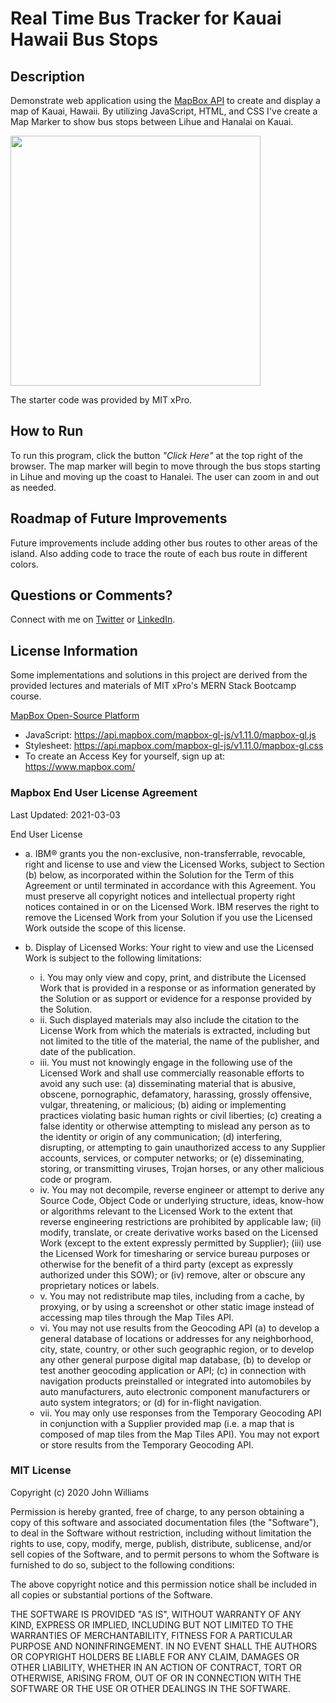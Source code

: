 # Real Time Bus Tracker for Kauai Hawaii Bus Stops

## Description

Demonstrate web application using the [MapBox API](https://www.mapbox.com) to create and display a map of Kauai, Hawaii. By utilizing JavaScript, HTML, and CSS I've create a Map Marker to show bus stops between Lihue and Hanalai on Kauai.

<img src="https://static1.squarespace.com/static/5b75fc7ea9e028d726dbaaa5/t/6243b1d320fc4017a3ce6c55/1648603603829/bus+tracker.png" width='400'/>

The starter code was provided by MIT xPro.

## How to Run

To run this program, click the button _"Click Here"_ at the top right of the browser. The map marker will begin to move through the bus stops starting in Lihue and moving up the coast to Hanalei. The user can zoom in and out as needed.

## Roadmap of Future Improvements

Future improvements include adding other bus routes to other areas of the island. Also adding code to trace the route of each bus route in different colors.

## Questions or Comments?

Connect with me on [Twitter](https://twitter.com/kristinedugan) or [LinkedIn](https://linkedin.com/in/kristinedugan).

## License Information

Some implementations and solutions in this project are derived from the provided lectures and materials of MIT xPro's MERN Stack Bootcamp course.

[MapBox Open-Source Platform](https://www.mapbox.com)

- JavaScript: https://api.mapbox.com/mapbox-gl-js/v1.11.0/mapbox-gl.js
- Stylesheet: https://api.mapbox.com/mapbox-gl-js/v1.11.0/mapbox-gl.css
- To create an Access Key for yourself, sign up at: https://www.mapbox.com/

### Mapbox End User License Agreement

Last Updated: 2021-03-03

End User License

- a. IBM® grants you the non-exclusive, non-transferrable, revocable, right and license to use and view the Licensed Works, subject to Section (b) below, as incorporated within the Solution for the Term of this Agreement or until terminated in accordance with this Agreement. You must preserve all copyright notices and intellectual property right notices contained in or on the Licensed Work. IBM reserves the right to remove the Licensed Work from your Solution if you use the Licensed Work outside the scope of this license.

- b. Display of Licensed Works: Your right to view and use the Licensed Work is subject to the following limitations:

  - i. You may only view and copy, print, and distribute the Licensed Work that is provided in a response or as information generated by the Solution or as support or evidence for a response provided by the Solution.
  - ii. Such displayed materials may also include the citation to the License Work from which the materials is extracted, including but not limited to the title of the material, the name of the publisher, and date of the publication.
  - iii. You must not knowingly engage in the following use of the Licensed Work and shall use commercially reasonable efforts to avoid any such use: (a) disseminating material that is abusive, obscene, pornographic, defamatory, harassing, grossly offensive, vulgar, threatening, or malicious; (b) aiding or implementing practices violating basic human rights or civil liberties; (c) creating a false identity or otherwise attempting to mislead any person as to the identity or origin of any communication; (d) interfering, disrupting, or attempting to gain unauthorized access to any Supplier accounts, services, or computer networks; or (e) disseminating, storing, or transmitting viruses, Trojan horses, or any other malicious code or program.
  - iv. You may not decompile, reverse engineer or attempt to derive any Source Code, Object Code or underlying structure, ideas, know-how or algorithms relevant to the Licensed Work to the extent that reverse engineering restrictions are prohibited by applicable law; (ii) modify, translate, or create derivative works based on the Licensed Work (except to the extent expressly permitted by Supplier); (iii) use the Licensed Work for timesharing or service bureau purposes or otherwise for the benefit of a third party (except as expressly authorized under this SOW); or (iv) remove, alter or obscure any proprietary notices or labels.
  - v. You may not redistribute map tiles, including from a cache, by proxying, or by using a screenshot or other static image instead of accessing map tiles through the Map Tiles API.
  - vi. You may not use results from the Geocoding API (a) to develop a general database of locations or addresses for any neighborhood, city, state, country, or other such geographic region, or to develop any other general purpose digital map database, (b) to develop or test another geocoding application or API; (c) in connection with navigation products preinstalled or integrated into automobiles by auto manufacturers, auto electronic component manufacturers or auto system integrators; or (d) for in-flight navigation.
  - vii. You may only use responses from the Temporary Geocoding API in conjunction with a Supplier provided map (i.e. a map that is composed of map tiles from the Map Tiles API). You may not export or store results from the Temporary Geocoding API.

### MIT License

Copyright (c) 2020 John Williams

Permission is hereby granted, free of charge, to any person obtaining a copy of this software and associated documentation files (the "Software"), to deal in the Software without restriction, including without limitation the rights to use, copy, modify, merge, publish, distribute, sublicense, and/or sell copies of the Software, and to permit persons to whom the Software is furnished to do so, subject to the following conditions:

The above copyright notice and this permission notice shall be included in all copies or substantial portions of the Software.

THE SOFTWARE IS PROVIDED "AS IS", WITHOUT WARRANTY OF ANY KIND, EXPRESS OR IMPLIED, INCLUDING BUT NOT LIMITED TO THE WARRANTIES OF MERCHANTABILITY, FITNESS FOR A PARTICULAR PURPOSE AND NONINFRINGEMENT. IN NO EVENT SHALL THE AUTHORS OR COPYRIGHT HOLDERS BE LIABLE FOR ANY CLAIM, DAMAGES OR OTHER LIABILITY, WHETHER IN AN ACTION OF CONTRACT, TORT OR OTHERWISE, ARISING FROM, OUT OF OR IN CONNECTION WITH THE SOFTWARE OR THE USE OR OTHER DEALINGS IN THE SOFTWARE.
